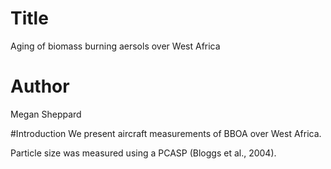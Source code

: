 # Title
Aging of biomass burning aersols over West Africa 

# Author
Megan Sheppard

#Introduction
We present aircraft measurements of BBOA over West Africa.

Particle size was measured using a PCASP (Bloggs et al., 2004).
